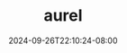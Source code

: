 --- 
title: "aurel"
description: "video bokeh aurel      "
date: 2024-09-26T22:10:24-08:00
file_code: "0kf9wpty7pbs"
draft: false
cover: "h0andwaeoqq66ti7.jpg"
tags: ["aurel", "bokep-indo", "bokep-viral", "bokep-ig"]
length: 75
fld_id: "1390211"
foldername: "Aurelnewalbum"
categories: ["Aurelnewalbum"]
views: 11
---
